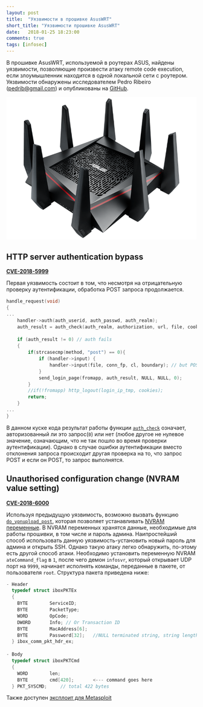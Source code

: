 ```yaml
---
layout: post
title:  "Уязвимости в прошивке AsusWRT"
short_title: "Уязвимости прошивке AsusWRT"
date:   2018-01-25 18:23:00
comments: true
tags: [infosec]
---
```


В прошивке AsusWRT, используемой в роутерах ASUS, найдены уязвимости, позволяющие произвести атаку remote code execution, если злоумышленник находится в одной локальной сети с роутером. Уязвимости обнаружены исследователем Pedro Ribeiro ([pedrib@gmail.com](mailto:pedrib@gmail.com)) и опубликованы на [GitHub](https://raw.githubusercontent.com/pedrib/PoC/master/advisories/asuswrt-lan-rce.txt).

![Asus Router](/images/2018/asus/asus.png)

## HTTP server authentication bypass

**[CVE-2018-5999](https://vulners.com/cve/CVE-2018-5999)**

Первая уязвимость состоит в том, что несмотря на отрицательную проверку аутентификации, обработка POST запроса продолжается.

```c
handle_request(void)
{
...
    handler->auth(auth_userid, auth_passwd, auth_realm);
    auth_result = auth_check(auth_realm, authorization, url, file, cookies, fromapp);

    if (auth_result != 0) // auth fails
    {
        if(strcasecmp(method, "post") == 0){
            if (handler->input) {
                handler->input(file, conn_fp, cl, boundary); // but POST request is still processed
            }
            send_login_page(fromapp, auth_result, NULL, NULL, 0);
        }
        //if(!fromapp) http_logout(login_ip_tmp, cookies);
        return;
    }
...
}
```

В данном куске кода результат работы функции [`auth_check`](https://github.com/RMerl/asuswrt-merlin/blob/master/release/src/router/httpd/httpd.c#L511-L590) означает, авторизованный ли это запрос(`0`) или нет (любое другое не нулевое значение, означающим, что не так пошло во время проверки аутентификации). Однако в случае ошибки аутентификации вместо отклонения запроса происходит другая проверка на то, что запрос POST и если он POST, то запрос выполнятся.

## Unauthorised configuration change (NVRAM value setting)

**[CVE-2018-6000](https://vulners.com/cve/CVE-2018-6000)**

Используя предыдущую уязвимость, возможно вызвать функцию [`do_vpnupload_post`](https://github.com/RMerl/asuswrt-merlin/blob/master/release/src/router/httpd/web.c#L8742-L8830), которая позволяет устанавливать [NVRAM переменные](https://wikileaks.org/ciav7p1/cms/page_26968084.html). В NVRAM переменных хранятся данные, необходимые для работы прошивки, в том числе и пароль админа. Наипростейший способ использовать данную уязвимость-установить новый пароль для админа и открыть SSH. Однако такую атаку легко обнаружить, по-этому есть другой способ атаки. Необходимо установить переменную NVRAM `ateCommand_flag` в `1`, после чего демон `infosvr`, который открывает UDP порт на `9999`, начинает исполнять команды, переданные в пакете, от пользователя `root`. Структура пакета приведена ниже:

```c
- Header
  typedef struct iboxPKTEx
  {
    BYTE		ServiceID;
    BYTE		PacketType;
    WORD		OpCode;
    DWORD 		Info; // Or Transaction ID
    BYTE		MacAddress[6];
    BYTE		Password[32];   //NULL terminated string, string length:1~31, cannot be NULL string
  } ibox_comm_pkt_hdr_ex;

- Body
  typedef struct iboxPKTCmd
  {
    WORD		len;
    BYTE		cmd[420];		<--- command goes here
  } PKT_SYSCMD;		// total 422 bytes
```

Также доступен [эксплоит для Metasploit](https://raw.githubusercontent.com/pedrib/PoC/master/exploits/metasploit/asuswrt_lan_rce.rb)
